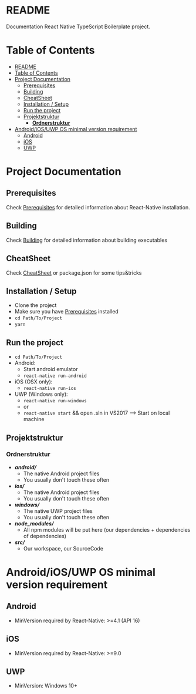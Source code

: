 # README

Documentation React Native TypeScript Boilerplate project. 

# Table of Contents
- [README](#readme)
- [Table of Contents](#table-of-contents)
- [Project Documentation](#project-documentation)
  - [Prerequisites](#prerequisites)
  - [Building](#building)
  - [CheatSheet](#cheatsheet)
  - [Installation / Setup](#installation--setup)
  - [Run the project](#run-the-project)
  - [Projektstruktur](#projektstruktur)
    - [**Ordnerstruktur**](#ordnerstruktur)
- [Android/iOS/UWP OS minimal version requirement](#androidiosuwp-os-minimal-version-requirement)
  - [Android](#android)
  - [iOS](#ios)
  - [UWP](#uwp)


# Project Documentation

## Prerequisites

Check [Prerequisites](./Documentation/PREREQUISITES.md) for detailed information about React-Native installation.

## Building

Check [Building](./Documentation/BUILDING.md) for detailed information about building executables

## CheatSheet

Check [CheatSheet](./Documentation/CHEATSHEET.md) or package.json for some tips&tricks

## Installation / Setup

- Clone the project
- Make sure you have [Prerequisites](./Documentation/PREREQUISITES.md) installed
- `cd Path/To/Project`
- `yarn`

## Run the project

- `cd Path/To/Project`
- Android:
  - Start android emulator
  - `react-native run-android`
- iOS (OSX only):
  - `react-native run-ios`
- UWP (Windows only):
  - `react-native run-windows`
  - or
  - `react-native start` && open .sln in VS2017 --> Start on local machine

## Projektstruktur


### **Ordnerstruktur**

-   **_android/_**
    -   The native Android project files
    -   You usually don't touch these often
-   **_ios/_**
    -   The native Android project files
    -   You usually don't touch these often
-   **_windows/_**
    -   The native UWP project files
    -   You usually don't touch these often
-   **_node_modules/_**
    -   All npm modules will be put here (our dependencies + dependencies of dependencies)
-   **_src/_**
    -   Our workspace, our SourceCode


# Android/iOS/UWP OS minimal version requirement

## Android

* MinVersion required by React-Native: >=4.1 (API 16)

## iOS

* MinVersion required by React-Native: >=9.0

## UWP
* MinVersion: Windows 10+
